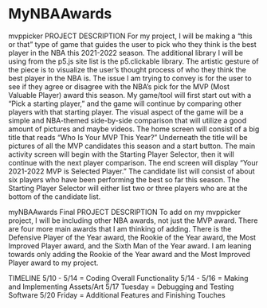 # MyNBAAwards
mvppicker PROJECT DESCRIPTION For my project, I will be making a “this or that” type of game that guides the user to pick who they think is the best player in the NBA this 2021-2022 season. The additional library I will be using from the p5.js site list is the p5.clickable library. The artistic gesture of the piece is to visualize the user’s thought process of who they think the best player in the NBA is. The issue I am trying to convey is for the user to see if they agree or disagree with the NBA’s pick for the MVP (Most Valuable Player) award this season. My game/tool will first start out with a “Pick a starting player,” and the game will continue by comparing other players with that starting player. The visual aspect of the game will be a simple and NBA-themed side-by-side comparison that will utilize a good amount of pictures and maybe videos. The home screen will consist of a big title that reads “Who Is Your MVP This Year?” Underneath the title will be pictures of all the MVP candidates this season and a start button. The main activity screen will begin with the Starting Player Selector, then it will continue with the next player comparison. The end screen will display “Your 2021-2022 MVP is Selected Player.” The candidate list will consist of about six players who have been performing the best so far this season. The Starting Player Selector will either list two or three players who are at the bottom of the candidate list.

myNBAAwards Final PROJECT DESCRIPTION To add on my mvppicker project, I will be including other NBA awards, not just the MVP award. There are four more main awards that I am thinking of adding. There is the Defensive Player of the Year award, the Rookie of the Year award, the Most Improved Player award, and the Sixth Man of the Year award. I am leaning towards only adding the Rookie of the Year award and the Most Improved Player award to my project.

TIMELINE 5/10 - 5/14 = Coding Overall Functionality 5/14 - 5/16 = Making and Implementing Assets/Art 5/17 Tuesday = Debugging and Testing Software 5/20 Friday = Additional Features and Finishing Touches
